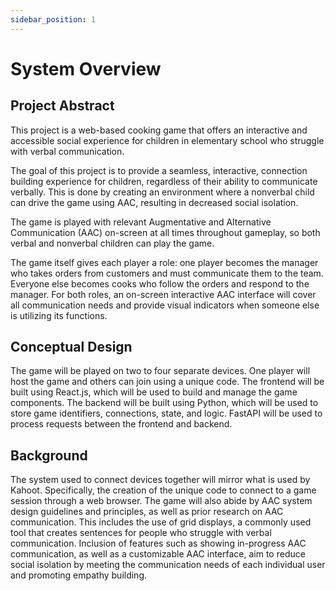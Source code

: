 ```yaml
---
sidebar_position: 1
---
```


# System Overview
## Project Abstract
This project is a web-based cooking game that offers an interactive and accessible social experience for children in elementary school who struggle with verbal communication.

The goal of this project is to provide a seamless, interactive, connection building experience for children, regardless of their ability to communicate verbally. This is done by creating an environment where a nonverbal child can drive the game using AAC, resulting in decreased social isolation.

The game is played with relevant Augmentative and Alternative Communication (AAC) on-screen at all times throughout gameplay, so both verbal and nonverbal children can play the game.

The game itself gives each player a role: one player becomes the manager who takes orders from customers and must communicate them to the team. Everyone else becomes cooks who follow the orders and respond to the manager. For both roles, an on-screen interactive AAC interface will cover all communication needs and provide visual indicators when someone else is utilizing its functions.

## Conceptual Design
The game will be played on two to four separate devices. One player will host the game and others can join using a unique code. The frontend will be built using React.js, which will be used to build and manage the game components. The backend will be built using Python, which will be used to store game identifiers, connections, state, and logic. FastAPI will be used to process requests between the frontend and backend.

## Background
The system used to connect devices together will mirror what is used by Kahoot. Specifically, the creation of the unique code to connect to a game session through a web browser. The game will also abide by AAC system design guidelines and principles, as well as prior research on AAC communication. This includes the use of grid displays, a commonly used tool that creates sentences for people who struggle with verbal communication. Inclusion of features such as showing in-progress AAC communication, as well as a customizable AAC interface, aim to reduce social isolation by meeting the communication needs of each individual user and promoting empathy building.
